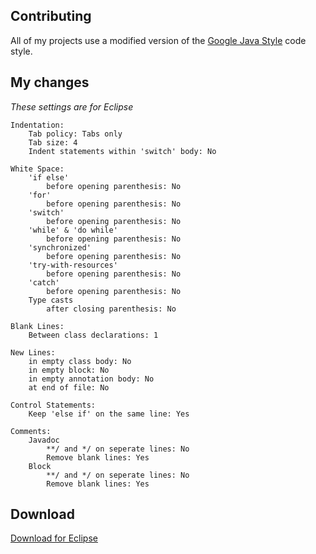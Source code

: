 Contributing
------------

All of my projects use a modified version of the [Google Java Style](http://google-styleguide.googlecode.com/svn/trunk/javaguide.html) code style.

My changes
----------
*These settings are for Eclipse*
	
	Indentation:
		Tab policy: Tabs only
		Tab size: 4
		Indent statements within 'switch' body: No
    
	White Space:
		'if else'
			before opening parenthesis: No
		'for'
			before opening parenthesis: No
		'switch'
			before opening parenthesis: No
		'while' & 'do while'
			before opening parenthesis: No
		'synchronized'
			before opening parenthesis: No
		'try-with-resources'
			before opening parenthesis: No
		'catch'
			before opening parenthesis: No
		Type casts
			after closing parenthesis: No
      
	Blank Lines:
		Between class declarations: 1
    
	New Lines:
		in empty class body: No
		in empty block: No
		in empty annotation body: No
		at end of file: No
    
	Control Statements:
		Keep 'else if' on the same line: Yes
    
	Comments:
		Javadoc
			**/ and */ on seperate lines: No
			Remove blank lines: Yes
		Block
			**/ and */ on seperate lines: No
			Remove blank lines: Yes
      
Download
--------
[Download for Eclipse](https://gist.github.com/Snakybo/9300707)
